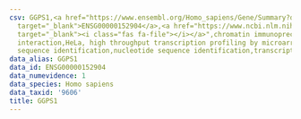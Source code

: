 ```yaml
---
csv: GGPS1,<a href="https://www.ensembl.org/Homo_sapiens/Gene/Summary?db=core;g=ENSG00000152904"
  target="_blank">ENSG00000152904</a>,<a href="https://www.ncbi.nlm.nih.gov/pubmed/17216044"
  target="_blank"><i class="fas fa-file"></i></a>",chromatin immunoprecipitation assay,direct
  interaction,HeLa, high throughput transcription profiling by microarray,nucleotide
  sequence identification,nucleotide sequence identification,transcriptional regulation,
data_alias: GGPS1
data_id: ENSG00000152904
data_numevidence: 1
data_species: Homo sapiens
data_taxid: '9606'
title: GGPS1
---
```

